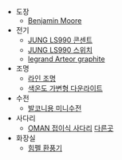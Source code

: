 * 도장
  * [Benjamin Moore](https://benjaminmoore.co.kr/main/index.php)
* 전기
  * [JUNG LS990 콘센트](http://moongori.com/goods/view?no=919507)
  * [JUNG LS990 스위치](http://moongori.com/goods/view?no=919348)
  * [legrand Arteor graphite](http://moongori.com/goods/view?no=227885)
* 조명
  * [라인 조명](https://energy0.modoo.at/)
  * [색온도 가변형 다운라이트](http://seoullndmall.com/product/%EC%83%89%EC%98%A8%EB%8F%84-%EB%94%94%EB%B0%8D-led-%EB%8B%A4%EC%9A%B4%EB%9D%BC%EC%9D%B4%ED%8A%B8/318/)
* 수전
  * [발코니용 미니수전](http://shopping.interpark.com/product/productInfo.do?prdNo=709949455&dispNo=016001&bizCd=P01397&NaPm=ct%3Djy32awqo%7Cci%3Dee327abbbb308d9fea4c1e86262a9646aa5c71aa%7Ctr%3Dslsl%7Csn%3D3%7Chk%3D706ee70eafbf50eafe3ceb2524b9a1254cb39b09&utm_medium=affiliate&utm_source=naver&utm_campaign=shop_p11714_p01397&utm_content=price_comparison)
* 사다리
  * [OMAN 접이식 사다리](http://www.tigerdiy.com/shop/item.php?it_id=1567414063) [다른곳](http://2x4.co.kr/product/%EC%98%A4%EB%A7%8C-%EB%8B%A4%EB%9D%BD%EB%B0%A9-%EC%B2%9C%EC%A0%95-%EC%A0%91%EC%9D%B4%EC%8B%9D%EC%82%AC%EB%8B%A4%EB%A6%AC/14640/)
* 화장실
  * [힘펠 환풍기](https://himpelmall.com/mall/m_mall_detail.php?ps_ctid=01040000&ps_goid=701)
